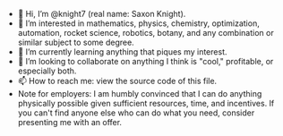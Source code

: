 - 👋 Hi, I’m @knight7 (real name: Saxon Knight).
- 👀 I’m interested in mathematics, physics, chemistry, optimization, automation, rocket science, robotics, botany, and any combination or similar subject to some degree.
- 🌱 I’m currently learning anything that piques my interest.
- 💞️ I’m looking to collaborate on anything I think is "cool," profitable, or especially both.
- 📫 How to reach me: <!--<last name><period><first name><at symbol><gmail><period><com>--> view the source code of this file.
- Note for employers: I am humbly convinced that I can do anything physically possible given sufficient resources, time, and incentives. If you can't find anyone else who can do what you need, consider presenting me with an offer.

<!---
knight7/knight7 is a ✨ special ✨ repository because its `README.md` (this file) appears on your GitHub profile.
You can click the Preview link to take a look at your changes.
--->
